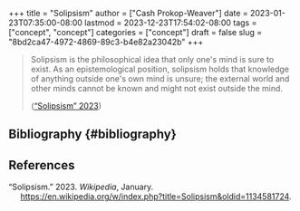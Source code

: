 +++
title = "Solipsism"
author = ["Cash Prokop-Weaver"]
date = 2023-01-23T07:35:00-08:00
lastmod = 2023-12-23T17:54:02-08:00
tags = ["concept", "concept"]
categories = ["concept"]
draft = false
slug = "8bd2ca47-4972-4869-89c3-b4e82a23042b"
+++

> Solipsism is the philosophical idea that only one's mind is sure to exist. As an epistemological position, solipsism holds that knowledge of anything outside one's own mind is unsure; the external world and other minds cannot be known and might not exist outside the mind.
>
> (<a href="#citeproc_bib_item_1">“Solipsism” 2023</a>)


## Bibliography {#bibliography}

## References

<style>.csl-entry{text-indent: -1.5em; margin-left: 1.5em;}</style><div class="csl-bib-body">
  <div class="csl-entry"><a id="citeproc_bib_item_1"></a>“Solipsism.” 2023. <i>Wikipedia</i>, January. <a href="https://en.wikipedia.org/w/index.php?title=Solipsism&oldid=1134581724">https://en.wikipedia.org/w/index.php?title=Solipsism&#38;oldid=1134581724</a>.</div>
</div>
